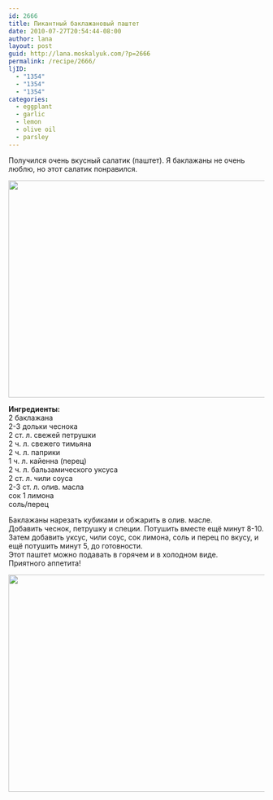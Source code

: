 ```yaml
---
id: 2666
title: Пикантный баклажановый паштет
date: 2010-07-27T20:54:44-08:00
author: lana
layout: post
guid: http://lana.moskalyuk.com/?p=2666
permalink: /recipe/2666/
ljID:
  - "1354"
  - "1354"
  - "1354"
categories:
  - eggplant
  - garlic
  - lemon
  - olive oil
  - parsley
---
```

Получился очень вкусный салатик (паштет). Я баклажаны не очень люблю, но этот салатик понравился.

<img loading="lazy" class="alignnone" title="eggplant salad" src="http://farm5.static.flickr.com/4073/4830162261_bfd77fcfbb_z.jpg" alt="" width="640" height="427" /> 

**Ингредиенты:**  
2 баклажана  
2-3 дольки чеснока  
2 ст. л. свежей петрушки  
2 ч. л. свежего тимьяна  
2 ч. л. паприки  
1 ч. л. кайенна (перец)  
2 ч. л. бальзамического уксуса  
2 ст. л. чили соуса  
2-3 ст. л. олив. масла  
сок 1 лимона  
соль/перец

Баклажаны нарезать кубиками и обжарить в олив. масле.  
Добавить чеснок, петрушку и специи. Потушить вместе ещё минут 8-10.  
Затем добавить уксус, чили соус, сок лимона, соль и перец по вкусу, и ещё потушить минут 5, до готовности.  
Этот паштет можно подавать в горячем и в холодном виде.  
Приятного аппетита!

<img loading="lazy" class="alignnone" title="eggplant salad" src="http://farm5.static.flickr.com/4115/4830159297_ea5e1600e5_z.jpg" alt="" width="640" height="427" />